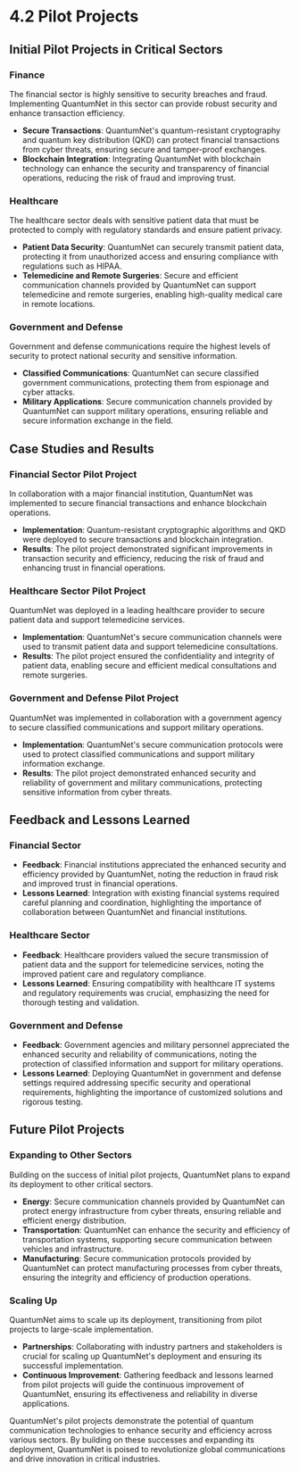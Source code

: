 
# 4.2 Pilot Projects

## Initial Pilot Projects in Critical Sectors

### Finance
The financial sector is highly sensitive to security breaches and fraud. Implementing QuantumNet in this sector can provide robust security and enhance transaction efficiency.

- **Secure Transactions**: QuantumNet's quantum-resistant cryptography and quantum key distribution (QKD) can protect financial transactions from cyber threats, ensuring secure and tamper-proof exchanges.
- **Blockchain Integration**: Integrating QuantumNet with blockchain technology can enhance the security and transparency of financial operations, reducing the risk of fraud and improving trust.

### Healthcare
The healthcare sector deals with sensitive patient data that must be protected to comply with regulatory standards and ensure patient privacy.

- **Patient Data Security**: QuantumNet can securely transmit patient data, protecting it from unauthorized access and ensuring compliance with regulations such as HIPAA.
- **Telemedicine and Remote Surgeries**: Secure and efficient communication channels provided by QuantumNet can support telemedicine and remote surgeries, enabling high-quality medical care in remote locations.

### Government and Defense
Government and defense communications require the highest levels of security to protect national security and sensitive information.

- **Classified Communications**: QuantumNet can secure classified government communications, protecting them from espionage and cyber attacks.
- **Military Applications**: Secure communication channels provided by QuantumNet can support military operations, ensuring reliable and secure information exchange in the field.

## Case Studies and Results

### Financial Sector Pilot Project
In collaboration with a major financial institution, QuantumNet was implemented to secure financial transactions and enhance blockchain operations.

- **Implementation**: Quantum-resistant cryptographic algorithms and QKD were deployed to secure transactions and blockchain integration.
- **Results**: The pilot project demonstrated significant improvements in transaction security and efficiency, reducing the risk of fraud and enhancing trust in financial operations.

### Healthcare Sector Pilot Project
QuantumNet was deployed in a leading healthcare provider to secure patient data and support telemedicine services.

- **Implementation**: QuantumNet's secure communication channels were used to transmit patient data and support telemedicine consultations.
- **Results**: The pilot project ensured the confidentiality and integrity of patient data, enabling secure and efficient medical consultations and remote surgeries.

### Government and Defense Pilot Project
QuantumNet was implemented in collaboration with a government agency to secure classified communications and support military operations.

- **Implementation**: QuantumNet's secure communication protocols were used to protect classified communications and support military information exchange.
- **Results**: The pilot project demonstrated enhanced security and reliability of government and military communications, protecting sensitive information from cyber threats.

## Feedback and Lessons Learned

### Financial Sector
- **Feedback**: Financial institutions appreciated the enhanced security and efficiency provided by QuantumNet, noting the reduction in fraud risk and improved trust in financial operations.
- **Lessons Learned**: Integration with existing financial systems required careful planning and coordination, highlighting the importance of collaboration between QuantumNet and financial institutions.

### Healthcare Sector
- **Feedback**: Healthcare providers valued the secure transmission of patient data and the support for telemedicine services, noting the improved patient care and regulatory compliance.
- **Lessons Learned**: Ensuring compatibility with healthcare IT systems and regulatory requirements was crucial, emphasizing the need for thorough testing and validation.

### Government and Defense
- **Feedback**: Government agencies and military personnel appreciated the enhanced security and reliability of communications, noting the protection of classified information and support for military operations.
- **Lessons Learned**: Deploying QuantumNet in government and defense settings required addressing specific security and operational requirements, highlighting the importance of customized solutions and rigorous testing.

## Future Pilot Projects

### Expanding to Other Sectors
Building on the success of initial pilot projects, QuantumNet plans to expand its deployment to other critical sectors.

- **Energy**: Secure communication channels provided by QuantumNet can protect energy infrastructure from cyber threats, ensuring reliable and efficient energy distribution.
- **Transportation**: QuantumNet can enhance the security and efficiency of transportation systems, supporting secure communication between vehicles and infrastructure.
- **Manufacturing**: Secure communication protocols provided by QuantumNet can protect manufacturing processes from cyber threats, ensuring the integrity and efficiency of production operations.

### Scaling Up
QuantumNet aims to scale up its deployment, transitioning from pilot projects to large-scale implementation.

- **Partnerships**: Collaborating with industry partners and stakeholders is crucial for scaling up QuantumNet's deployment and ensuring its successful implementation.
- **Continuous Improvement**: Gathering feedback and lessons learned from pilot projects will guide the continuous improvement of QuantumNet, ensuring its effectiveness and reliability in diverse applications.

QuantumNet's pilot projects demonstrate the potential of quantum communication technologies to enhance security and efficiency across various sectors. By building on these successes and expanding its deployment, QuantumNet is poised to revolutionize global communications and drive innovation in critical industries.
